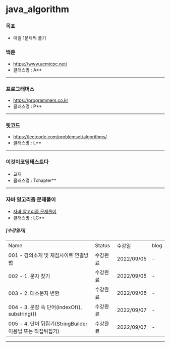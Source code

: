 # java_algorithm

### 목표
- 매일 1문제씩 풀기

### 백준
- https://www.acmicpc.net/
- 클래스명 : A**

---

### 프로그래머스
- https://programmers.co.kr
- 클래스명 : P**

---

### 릿코드
- https://leetcode.com/problemset/algorithms/
- 클래스명 : L**

---

### 이것이코딩테스트다
- 교재
- 클래스명 : Tchapter**

---

### 자바 알고리즘 문제풀이
- [자바 알고리즘 문제풀이](https://www.inflearn.com/course/%EC%9E%90%EB%B0%94-%EC%95%8C%EA%B3%A0%EB%A6%AC%EC%A6%98-%EB%AC%B8%EC%A0%9C%ED%92%80%EC%9D%B4-%EC%BD%94%ED%85%8C%EB%8C%80%EB%B9%84)
- 클래스명 : LC**   
##### [수강일지]
| | | | |   
|-|-|-|-|   
|Name|Status|수강일|blog|
|001 - 강의소개 및 채점사이트 연결방법|수강완료|2022/09/05|-|   
|002 - 1. 문자 찾기|수강완료|2022/09/05|-|   
|003 - 2. 대소문자 변환|수강완료|2022/09/06|-|   
|004 - 3. 문장 속 단어(indexOf(), substring())|수강완료|2022/09/07|-|   
|005 - 4. 단어 뒤집기(StringBuilder이용법 또는 직접뒤집기)|수강완료|2022/09/07|-|   
---

